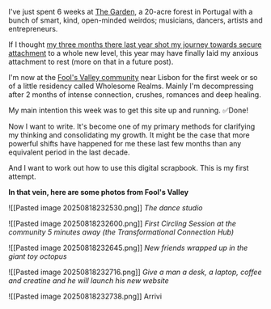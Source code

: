 I've just spent 6 weeks at [The Garden](www.thegarden.pt), a 20-acre forest in Portugal with a bunch of smart, kind, open-minded weirdos; musicians, dancers, artists and entrepreneurs. 


If I thought [my three months there last year shot my journey towards secure attachment](https://simmosimpson.substack.com/p/finding-self-sovereignty) to a whole new level, this year may have finally laid my anxious attachment to rest (more on that in a future post).


I'm now at the [Fool's Valley community](https://foolsvalley.com/) near Lisbon for the first week or so of a little residency called Wholesome Realms. Mainly I'm decompressing after 2 months of intense connection, crushes, romances and deep healing.

My main intention this week was to get this site up and running. ✅Done!


Now I want to write. It's become one of my primary methods for clarifying my thinking and consolidating my growth.  It might be the case that more powerful shifts have happened for me these last few months than any equivalent period in the last decade. 


And I want to work out how to use this digital scrapbook. This is my first attempt.


**In that vein, here are some photos from Fool's Valley**


![[Pasted image 20250818232530.png]]
*The dance studio*


![[Pasted image 20250818232600.png]]
*First Circling Session at the community 5 minutes away (the Transformational Connection Hub)*


![[Pasted image 20250818232645.png]]
*New friends wrapped up in the giant toy octopus*


![[Pasted image 20250818232716.png]]
*Give a man a desk, a laptop, coffee and creatine and he will launch his new website*


![[Pasted image 20250818232738.png]]
Arrivi
